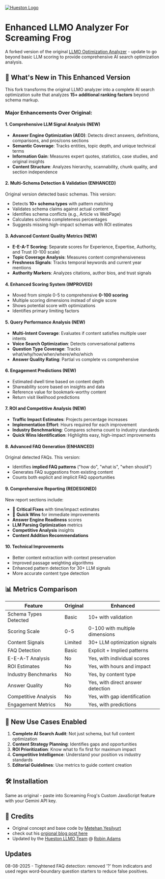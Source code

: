 [![Hueston Logo](https://hueston.co/wp-content/uploads/hueston-light-logo-80px.svg)](https://hueston.co)

# Enhanced LLMO Analyzer For Screaming Frog 

A forked version of the original [LLMO Optimization Analyzer](https://github.com/metehan777/llmo-optimization-screaming-frog) - update to go beyond basic LLM scoring to provide comprehensive AI search optimization analysis.

## 🚀 What's New in This Enhanced Version

This fork transforms the original LLMO analyzer into a complete AI search optimization suite that analyzes **15+ additional ranking factors** beyond schema markup.

### Major Enhancements Over Original:

#### 1. **Comprehensive LLM Signal Analysis** (NEW)
- **Answer Engine Optimization (AEO)**: Detects direct answers, definitions, comparisons, and pros/cons sections
- **Semantic Coverage**: Tracks entities, topic depth, and unique technical terms
- **Information Gain**: Measures expert quotes, statistics, case studies, and original insights
- **Content Structure**: Analyzes hierarchy, scannability, chunk quality, and section independence

#### 2. **Multi-Schema Detection & Validation** (ENHANCED)
Original version detected basic schemas. This version:
- Detects **10+ schema types** with pattern matching
- Validates schema claims against actual content
- Identifies schema conflicts (e.g., Article vs WebPage)
- Calculates schema completeness percentages
- Suggests missing high-impact schemas with ROI estimates

#### 3. **Advanced Content Quality Metrics** (NEW)
- **E-E-A-T Scoring**: Separate scores for Experience, Expertise, Authority, and Trust (0-100 scale)
- **Topic Coverage Analysis**: Measures content comprehensiveness
- **Freshness Signals**: Tracks temporal keywords and current year mentions
- **Authority Markers**: Analyzes citations, author bios, and trust signals

#### 4. **Enhanced Scoring System** (IMPROVED)
- Moved from simple 0-5 to comprehensive **0-100 scoring**
- Multiple scoring dimensions instead of single score
- Shows potential score with optimizations
- Identifies primary limiting factors

#### 5. **Query Performance Analysis** (NEW)
- **Multi-Intent Coverage**: Evaluates if content satisfies multiple user intents
- **Voice Search Optimization**: Detects conversational patterns
- **Question Type Coverage**: Tracks what/why/how/when/where/who/which
- **Answer Quality Rating**: Partial vs complete vs comprehensive

#### 6. **Engagement Predictions** (NEW)
- Estimated dwell time based on content depth
- Shareability score based on insights and data
- Reference value for bookmark-worthy content
- Return visit likelihood predictions

#### 7. **ROI and Competitive Analysis** (NEW)
- **Traffic Impact Estimates**: Projects percentage increases
- **Implementation Effort**: Hours required for each improvement
- **Industry Benchmarking**: Compares schema count to industry standards
- **Quick Wins Identification**: Highlights easy, high-impact improvements

#### 8. **Advanced FAQ Generation** (ENHANCED)
Original detected FAQs. This version:
- Identifies **implied FAQ patterns** ("how do", "what is", "when should")
- Generates FAQ suggestions from existing content
- Counts both explicit and implicit FAQ opportunities

#### 9. **Comprehensive Reporting** (REDESIGNED)
New report sections include:
- 🚨 **Critical Fixes** with time/impact estimates
- 🎯 **Quick Wins** for immediate improvements
- **Answer Engine Readiness** scores
- **LLM Parsing Optimization** metrics
- **Competitive Analysis** insights
- **Content Addition Recommendations**

#### 10. **Technical Improvements**
- Better content extraction with context preservation
- Improved passage weighting algorithms
- Enhanced pattern detection for 30+ LLM signals
- More accurate content type detection

## 📊 Metrics Comparison

| Feature | Original | Enhanced |
|---------|----------|----------|
| Schema Types Detected | Basic | 10+ with validation |
| Scoring Scale | 0-5 | 0-100 with multiple dimensions |
| Content Signals | Limited | 30+ LLM optimization signals |
| FAQ Detection | Basic | Explicit + Implied patterns |
| E-E-A-T Analysis | No | Yes, with individual scores |
| ROI Estimates | No | Yes, with hours and impact |
| Industry Benchmarks | No | Yes, by content type |
| Answer Quality | No | Yes, with direct answer detection |
| Competitive Analysis | No | Yes, with gap identification |
| Engagement Metrics | No | Yes, with predictions |

## 🎯 New Use Cases Enabled

1. **Complete AI Search Audit**: Not just schema, but full content optimization
2. **Content Strategy Planning**: Identifies gaps and opportunities
3. **ROI Prioritization**: Know what to fix first for maximum impact
4. **Competitive Intelligence**: Understand your position vs industry standards
5. **Editorial Guidelines**: Use metrics to guide content creation

## 🛠️ Installation

Same as original - paste into Screaming Frog's Custom JavaScript feature with your Gemini API key.



## 📝 Credits

- Original concept and base code by [Metehan Yesilyurt](https://github.com/metehan777)
- check out his [orgional blog post here](https://metehan.ai/blog/llm-optimization-analyzer-screaming-frog/)
- Updated by the [Hueston LLMO Team](https://hueston.co) @ [Robin Adams](https://www.linkedin.com/in/robin-adams-buffalo-seo/)


## Updates

08-08-2025 - Tightened FAQ detection: removed '?' from indicators and used regex word-boundary question starters to reduce false positives.

